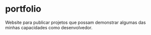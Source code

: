 # portfolio
Website para publicar projetos que possam demonstrar algumas das minhas capacidades como desenvolvedor.
